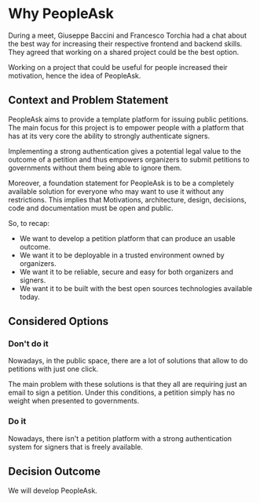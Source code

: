# Why PeopleAsk

During a meet, Giuseppe Baccini and Francesco Torchia had a chat about
the best way for increasing their respective frontend and backend skills.
They agreed that working on a shared project could be the best option.

Working on a project that could be useful for people increased
their motivation, hence the idea of PeopleAsk.

## Context and Problem Statement

PeopleAsk aims to provide a template platform for issuing public petitions.
The main focus for this project is to empower people with a platform that has
at its very core the ability to strongly authenticate signers.

Implementing a strong authentication gives a potential legal value to the
outcome of a petition and thus empowers organizers to submit petitions
to governments without them being able to ignore them.

Moreover, a foundation statement for PeopleAsk is to be a completely
available solution for everyone who may want to use it without any restrictions.
This implies that Motivations, architecture, design, decisions,
code and documentation must be open and public.

So, to recap:

- We want to develop a petition platform that can produce an usable outcome.
- We want it to be deployable in a trusted environment owned by organizers.
- We want it to be reliable, secure and easy for both organizers and signers.
- We want it to be built with the best open sources technologies available
today.

## Considered Options

### Don't do it

Nowadays, in the public space, there are a lot of solutions that allow
to do petitions with just one click.

The main problem with these solutions is that they all are requiring
just an email to sign a petition.
Under this conditions, a petition simply has no weight when presented to
governments.

### Do it

Nowadays, there isn't a petition platform with a strong authentication
system for signers that is freely available.

## Decision Outcome

We will develop PeopleAsk.
